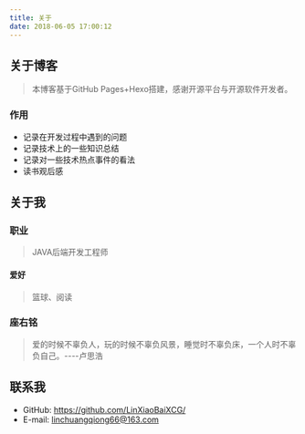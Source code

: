 ```yaml
---
title: 关于
date: 2018-06-05 17:00:12
---
```

## 关于博客
> 本博客基于GitHub Pages+Hexo搭建，感谢开源平台与开源软件开发者。
### 作用
* 记录在开发过程中遇到的问题
* 记录技术上的一些知识总结
* 记录对一些技术热点事件的看法
* 读书观后感

## 关于我
### 职业
> JAVA后端开发工程师
#### 爱好
> 篮球、阅读
### 座右铭
> 爱的时候不辜负人，玩的时候不辜负风景，睡觉时不辜负床，一个人时不辜负自己。----卢思浩

## 联系我
* GitHub: https://github.com/LinXiaoBaiXCG/
* E-mail: linchuangqiong66@163.com
